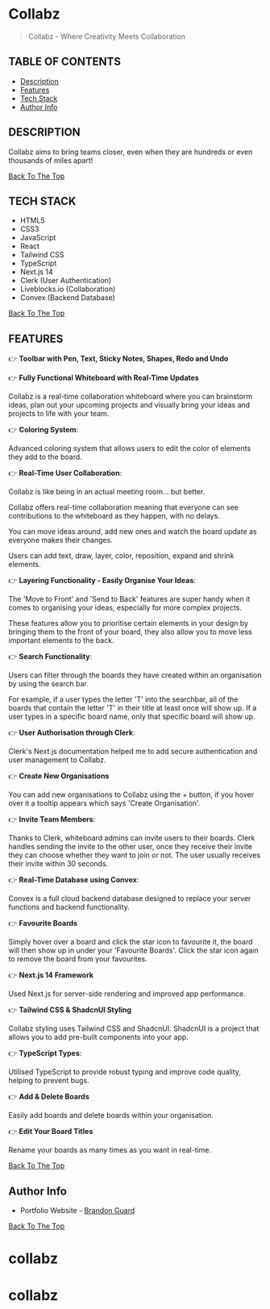 # Collabz

> Collabz - Where Creativity Meets Collaboration

## TABLE OF CONTENTS

- [Description](#description)
- [Features](#features)
- [Tech Stack](#tech-stack)
- [Author Info](#author-info)

## DESCRIPTION

Collabz aims to bring teams closer, even when they are hundreds or even thousands of miles apart!

[Back To The Top](#collabz)

## TECH STACK

- HTML5
- CSS3
- JavaScript
- React
- Tailwind CSS
- TypeScript
- Next.js 14
- Clerk (User Authentication)
- Liveblocks.io (Collaboration)
- Convex (Backend Database)

[Back To The Top](#collabz)

## FEATURES

👉 **Toolbar with Pen, Text, Sticky Notes, Shapes, Redo and Undo**

👉 **Fully Functional Whiteboard with Real-Time Updates**

Collabz is a real-time collaboration whiteboard where you can brainstorm ideas, plan out your upcoming projects and visually bring your ideas and projects to life with your team.

👉 **Coloring System**:

Advanced coloring system that allows users to edit the color of elements they add to the board.

👉 **Real-Time User Collaboration**:

Collabz is like being in an actual meeting room... but better.

Collabz offers real-time collaboration meaning that everyone can see contributions to the whiteboard as they happen, with no delays.

You can move ideas around, add new ones and watch the board update as everyone makes their changes.

Users can add text, draw, layer, color, reposition, expand and shrink elements.

👉 **Layering Functionality - Easily Organise Your Ideas**:

The 'Move to Front' and 'Send to Back' features are super handy when it comes to organising your ideas, especially for more complex projects.

These features allow you to prioritise certain elements in your design by bringing them to the front of your board, they also allow you to move less important elements to the back.

👉 **Search Functionality**:

Users can filter through the boards they have created within an organisation by using the search bar.

For example, if a user types the letter 'T' into the searchbar, all of the boards that contain the letter 'T' in their title at least once will show up. If a user types in a specific board name, only that specific board will show up.

👉 **User Authorisation through Clerk**:

Clerk's Next.js documentation helped me to add secure authentication and user management to Collabz.

👉 **Create New Organisations**

You can add new organisations to Collabz using the + button, if you hover over it a tooltip appears which says 'Create Organisation'.

👉 **Invite Team Members**:

Thanks to Clerk, whiteboard admins can invite users to their boards. Clerk handles sending the invite to the other user, once they receive their invite they can choose whether they want to join or not. The user usually receives their invite within 30 seconds.

👉 **Real-Time Database using Convex**:

Convex is a full cloud backend database designed to replace your server functions and backend functionality.

👉 **Favourite Boards**

Simply hover over a board and click the star icon to favourite it, the board will then show up in under your 'Favourite Boards'. Click the star icon again to remove the board from your favourites.

👉 **Next.js 14 Framework**

Used Next.js for server-side rendering and improved app performance.

👉 **Tailwind CSS & ShadcnUI Styling**

Collabz styling uses Tailwind CSS and ShadcnUI. ShadcnUI is a project that allows you to add pre-built components into your app.

👉 **TypeScript Types**:

Utilised TypeScript to provide robust typing and improve code quality, helping to prevent bugs.

👉 **Add & Delete Boards**

Easily add boards and delete boards within your organisation.

👉 **Edit Your Board Titles**

Rename your boards as many times as you want in real-time.

[Back To The Top](#collabz)

## Author Info

- Portfolio Website - [Brandon Guard](https://www.brandon-guard.com)

[Back To The Top](#collabz)

# collabz
# collabz
